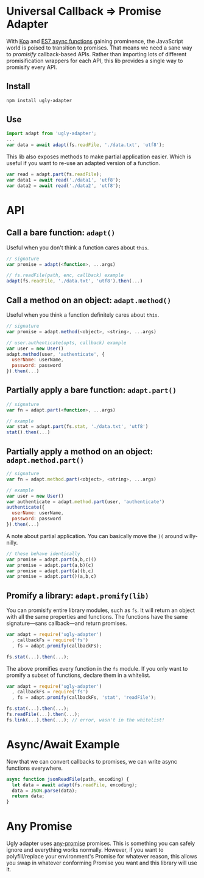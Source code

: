 # Universal Callback => Promise Adapter

With [Koa](http://koajs.com/) and [ES7 async functions](https://jakearchibald.com/2014/es7-async-functions/) gaining prominence, the JavaScript world is poised to transition to promises.
That means we need a sane way to *promisify* callback-based APIs.
Rather than importing lots of different promisification wrappers for each API, this lib provides a single way to promisify every API.

## Install

```bash
npm install ugly-adapter
```

## Use

```js
import adapt from 'ugly-adapter';
...
var data = await adapt(fs.readFile, './data.txt', 'utf8');
```

This lib also exposes methods to make partial application easier.
Which is useful if you want to re-use an adapted version of a function.

```js
var read = adapt.part(fs.readFile);
var data1 = await read('./data1', 'utf8');
var data2 = await read('./data2', 'utf8');
```

# API

## Call a bare function: `adapt()`

Useful when you don't think a function cares about `this`.

```js
// signature
var promise = adapt(<function>, ...args)

// fs.readFile(path, enc, callback) example
adapt(fs.readFile, './data.txt', 'utf8').then(...)
```

## Call a method on an object: `adapt.method()`

Useful when you think a function definitely cares about `this`.

```js
// signature
var promise = adapt.method(<object>, <string>, ...args)

// user.authenticate(opts, callback) example
var user = new User()
adapt.method(user, 'authenticate', {
  userName: userName,
  password: password
}).then(...)
```

## Partially apply a bare function: `adapt.part()`

```js
// signature
var fn = adapt.part(<function>, ...args)

// example
var stat = adapt.part(fs.stat, './data.txt', 'utf8')
stat().then(...)
```

## Partially apply a method on an object: `adapt.method.part()`

```js
// signature
var fn = adapt.method.part(<object>, <string>, ...args)

// example
var user = new User()
var authenticate = adapt.method.part(user, 'authenticate')
authenticate({
  userName: userName,
  password: password
}).then(...)
```

A note about partial application.
You can basically move the `)(` around willy-nilly.

```js
// these behave identically
var promise = adapt.part(a,b,c)()
var promise = adapt.part(a,b)(c)
var promise = adapt.part(a)(b,c)
var promise = adapt.part()(a,b,c)
```

## Promify a library: `adapt.promify(lib)`

You can promisify entire library modules, such as `fs`.
It will return an object with all the same properties and functions.
The functions have the same signature—sans callback—and return promises.

```js
var adapt = require('ugly-adapter')
  , callbackFs = require('fs')
  , fs = adapt.promify(callbackFs);

fs.stat(...).then(...);
```

The above promifies every function in the `fs` module.
If you only want to promify a subset of functions, declare them in a whitelist.

```js
var adapt = require('ugly-adapter')
  , callbackFs = require('fs')
  , fs = adapt.promify(callbackFs, 'stat', 'readFile');

fs.stat(...).then(...);
fs.readFile(...).then(...);
fs.link(...).then(...); // error, wasn't in the whitelist!
```

# Async/Await Example

Now that we can convert callbacks to promises, we can write async functions everywhere.

```js
async function jsonReadFile(path, encoding) {
  let data = await adapt(fs.readFile, encoding);
  data = JSON.parse(data);
  return data;
}
```

# Any Promise

Ugly adapter uses [any-promise](https://github.com/kevinbeaty/any-promise) promises. This is something you can safely ignore and everything works normally. However, if you want to polyfill/replace your environment's Promise for whatever reason, this allows you swap in whatever conforming Promise you want and this library will use it.
